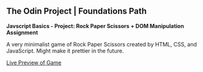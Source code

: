 ## The Odin Project | Foundations Path
**Javscript Basics - Project: Rock Paper Scissors + DOM Manipulation Assignment**

A very minimalist game of Rock Paper Scissors created by HTML, CSS, and JavaScript. Might make it prettier in the future.

[Live Preview of Game](https://ashesx2.github.io/rock-paper-scissors/)
